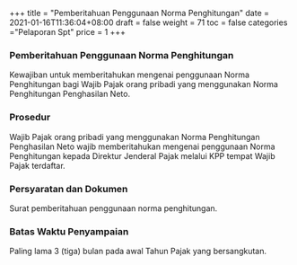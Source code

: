 +++
title = "Pemberitahuan Penggunaan Norma Penghitungan"
date = 2021-01-16T11:36:04+08:00
draft = false
weight = 71
toc = false
categories ="Pelaporan Spt"
price = 1
+++
### Pemberitahuan Penggunaan Norma Penghitungan
Kewajiban untuk memberitahukan mengenai penggunaan Norma Penghitungan bagi Wajib Pajak orang pribadi yang menggunakan Norma Penghitungan Penghasilan Neto.

### Prosedur
Wajib Pajak orang pribadi yang menggunakan Norma Penghitungan Penghasilan Neto wajib memberitahukan mengenai penggunaan Norma Penghitungan kepada Direktur Jenderal Pajak melalui KPP tempat Wajib Pajak terdaftar.

### Persyaratan dan Dokumen
Surat pemberitahuan penggunaan norma penghitungan. 

### Batas Waktu Penyampaian
Paling lama 3 (tiga) bulan pada awal Tahun Pajak yang bersangkutan.